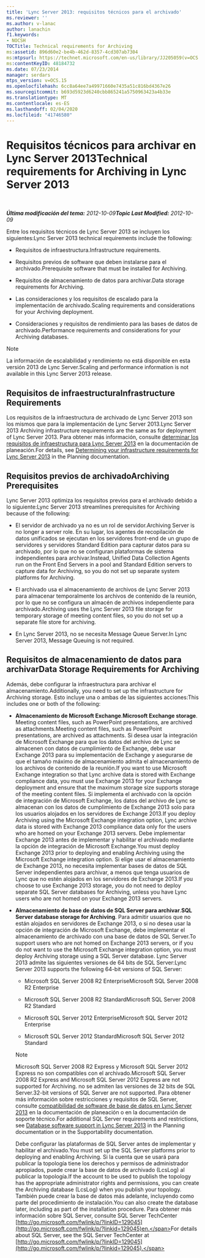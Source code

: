 ```yaml
---
title: 'Lync Server 2013: requisitos técnicos para el archivado'
ms.reviewer: ''
ms.author: v-lanac
author: lanachin
f1.keywords:
- NOCSH
TOCTitle: Technical requirements for Archiving
ms:assetid: 896d60e2-be4b-462d-8357-4cd307ab7304
ms:mtpsurl: https://technet.microsoft.com/en-us/library/JJ205059(v=OCS.15)
ms:contentKeyID: 48184732
ms.date: 07/23/2014
manager: serdars
mtps_version: v=OCS.15
ms.openlocfilehash: 6cc8a64ee7a49971660e7435a51c816bd4367e26
ms.sourcegitcommit: b693d5923d6240cbb865241a5750963423a4b33e
ms.translationtype: MT
ms.contentlocale: es-ES
ms.lasthandoff: 02/04/2020
ms.locfileid: "41746580"
---
```

<div data-xmlns="http://www.w3.org/1999/xhtml">

<div class="topic" data-xmlns="http://www.w3.org/1999/xhtml" data-msxsl="urn:schemas-microsoft-com:xslt" data-cs="http://msdn.microsoft.com/en-us/">

<div data-asp="http://msdn2.microsoft.com/asp">

# <a name="technical-requirements-for-archiving-in-lync-server-2013"></a><span data-ttu-id="d65b7-102">Requisitos técnicos para archivar en Lync Server 2013</span><span class="sxs-lookup"><span data-stu-id="d65b7-102">Technical requirements for Archiving in Lync Server 2013</span></span>

</div>

<div id="mainSection">

<div id="mainBody">

<span> </span>

<span data-ttu-id="d65b7-103">_**Última modificación del tema:** 2012-10-09_</span><span class="sxs-lookup"><span data-stu-id="d65b7-103">_**Topic Last Modified:** 2012-10-09_</span></span>

<span data-ttu-id="d65b7-104">Entre los requisitos técnicos de Lync Server 2013 se incluyen los siguientes:</span><span class="sxs-lookup"><span data-stu-id="d65b7-104">Lync Server 2013 technical requirements include the following:</span></span>

  - <span data-ttu-id="d65b7-105">Requisitos de infraestructura.</span><span class="sxs-lookup"><span data-stu-id="d65b7-105">Infrastructure requirements.</span></span>

  - <span data-ttu-id="d65b7-106">Requisitos previos de software que deben instalarse para el archivado.</span><span class="sxs-lookup"><span data-stu-id="d65b7-106">Prerequisite software that must be installed for Archiving.</span></span>

  - <span data-ttu-id="d65b7-107">Requisitos de almacenamiento de datos para archivar.</span><span class="sxs-lookup"><span data-stu-id="d65b7-107">Data storage requirements for Archiving.</span></span>

  - <span data-ttu-id="d65b7-108">Las consideraciones y los requisitos de escalado para la implementación de archivado.</span><span class="sxs-lookup"><span data-stu-id="d65b7-108">Scaling requirements and considerations for your Archiving deployment.</span></span>

  - <span data-ttu-id="d65b7-109">Consideraciones y requisitos de rendimiento para las bases de datos de archivado.</span><span class="sxs-lookup"><span data-stu-id="d65b7-109">Performance requirements and considerations for your Archiving databases.</span></span>

<div>


> [!NOTE]  
> <span data-ttu-id="d65b7-110">La información de escalabilidad y rendimiento no está disponible en esta versión 2013 de Lync Server.</span><span class="sxs-lookup"><span data-stu-id="d65b7-110">Scaling and performance information is not available in this Lync Server 2013 release.</span></span>



</div>

<div>

## <a name="infrastructure-requirements"></a><span data-ttu-id="d65b7-111">Requisitos de infraestructura</span><span class="sxs-lookup"><span data-stu-id="d65b7-111">Infrastructure Requirements</span></span>

<span data-ttu-id="d65b7-112">Los requisitos de la infraestructura de archivado de Lync Server 2013 son los mismos que para la implementación de Lync Server 2013.</span><span class="sxs-lookup"><span data-stu-id="d65b7-112">Lync Server 2013 Archiving infrastructure requirements are the same as for deployment of Lync Server 2013.</span></span> <span data-ttu-id="d65b7-113">Para obtener más información, consulte [determinar los requisitos de infraestructura para Lync Server 2013](lync-server-2013-determining-your-infrastructure-requirements.md) en la documentación de planeación.</span><span class="sxs-lookup"><span data-stu-id="d65b7-113">For details, see [Determining your infrastructure requirements for Lync Server 2013](lync-server-2013-determining-your-infrastructure-requirements.md) in the Planning documentation.</span></span>

</div>

<div>

## <a name="archiving-prerequisites"></a><span data-ttu-id="d65b7-114">Requisitos previos de archivado</span><span class="sxs-lookup"><span data-stu-id="d65b7-114">Archiving Prerequisites</span></span>

<span data-ttu-id="d65b7-115">Lync Server 2013 optimiza los requisitos previos para el archivado debido a lo siguiente:</span><span class="sxs-lookup"><span data-stu-id="d65b7-115">Lync Server 2013 streamlines prerequisites for Archiving because of the following:</span></span>

  - <span data-ttu-id="d65b7-116">El servidor de archivado ya no es un rol de servidor.</span><span class="sxs-lookup"><span data-stu-id="d65b7-116">Archiving Server is no longer a server role.</span></span> <span data-ttu-id="d65b7-117">En su lugar, los agentes de recopilación de datos unificados se ejecutan en los servidores front-end de un grupo de servidores y servidores Standard Edition para capturar datos para su archivado, por lo que no se configuran plataformas de sistema independientes para archivar.</span><span class="sxs-lookup"><span data-stu-id="d65b7-117">Instead, Unified Data Collection Agents run on the Front End Servers in a pool and Standard Edition servers to capture data for Archiving, so you do not set up separate system platforms for Archiving.</span></span>

  - <span data-ttu-id="d65b7-118">El archivado usa el almacenamiento de archivos de Lync Server 2013 para almacenar temporalmente los archivos de contenido de la reunión, por lo que no se configura un almacén de archivos independiente para archivado.</span><span class="sxs-lookup"><span data-stu-id="d65b7-118">Archiving uses the Lync Server 2013 file storage for temporary storage of meeting content files, so you do not set up a separate file store for archiving.</span></span>

  - <span data-ttu-id="d65b7-119">En Lync Server 2013, no se necesita Message Queue Server.</span><span class="sxs-lookup"><span data-stu-id="d65b7-119">In Lync Server 2013, Message Queuing is not required.</span></span>

</div>

<div>

## <a name="data-storage-requirements-for-archiving"></a><span data-ttu-id="d65b7-120">Requisitos de almacenamiento de datos para archivar</span><span class="sxs-lookup"><span data-stu-id="d65b7-120">Data Storage Requirements for Archiving</span></span>

<span data-ttu-id="d65b7-121">Además, debe configurar la infraestructura para archivar el almacenamiento.</span><span class="sxs-lookup"><span data-stu-id="d65b7-121">Additionally, you need to set up the infrastructure for Archiving storage.</span></span> <span data-ttu-id="d65b7-122">Esto incluye una o ambas de las siguientes acciones:</span><span class="sxs-lookup"><span data-stu-id="d65b7-122">This includes one or both of the following:</span></span>

  - <span data-ttu-id="d65b7-123">**Almacenamiento de Microsoft Exchange**.</span><span class="sxs-lookup"><span data-stu-id="d65b7-123">**Microsoft Exchange storage**.</span></span> <span data-ttu-id="d65b7-124">Meeting content files, such as PowerPoint presentations, are archived as attachments.</span><span class="sxs-lookup"><span data-stu-id="d65b7-124">Meeting content files, such as PowerPoint presentations, are archived as attachments.</span></span> <span data-ttu-id="d65b7-125">Si desea usar la integración de Microsoft Exchange para que los datos del archivo de Lync se almacenen con datos de cumplimiento de Exchange, debe usar Exchange 2013 para su implementación de Exchange y asegurarse de que el tamaño máximo de almacenamiento admita el almacenamiento de los archivos de contenido de la reunión.</span><span class="sxs-lookup"><span data-stu-id="d65b7-125">If you want to use Microsoft Exchange integration so that Lync archive data is stored with Exchange compliance data, you must use Exchange 2013 for your Exchange deployment and ensure that the maximum storage size supports storage of the meeting content files.</span></span> <span data-ttu-id="d65b7-126">Si implementa el archivado con la opción de integración de Microsoft Exchange, los datos del archivo de Lync se almacenan con los datos de cumplimiento de Exchange 2013 solo para los usuarios alojados en los servidores de Exchange 2013.</span><span class="sxs-lookup"><span data-stu-id="d65b7-126">If you deploy Archiving using the Microsoft Exchange integration option, Lync archive data is stored with Exchange 2013 compliance data only for the users who are homed on your Exchange 2013 servers.</span></span> <span data-ttu-id="d65b7-127">Debe implementar Exchange 2013 antes de implementar y habilitar el archivado mediante la opción de integración de Microsoft Exchange.</span><span class="sxs-lookup"><span data-stu-id="d65b7-127">You must deploy Exchange 2013 prior to deploying and enabling Archiving using the Microsoft Exchange integration option.</span></span> <span data-ttu-id="d65b7-128">Si elige usar el almacenamiento de Exchange 2013, no necesita implementar bases de datos de SQL Server independientes para archivar, a menos que tenga usuarios de Lync que no estén alojados en los servidores de Exchange 2013.</span><span class="sxs-lookup"><span data-stu-id="d65b7-128">If you choose to use Exchange 2013 storage, you do not need to deploy separate SQL Server databases for Archiving, unless you have Lync users who are not homed on your Exchange 2013 servers.</span></span>

  - <span data-ttu-id="d65b7-129">**Almacenamiento de base de datos de SQL Server para archivar**.</span><span class="sxs-lookup"><span data-stu-id="d65b7-129">**SQL Server database storage for Archiving**.</span></span> <span data-ttu-id="d65b7-130">Para admitir usuarios que no están alojados en servidores de Exchange 2013, o si no desea usar la opción de integración de Microsoft Exchange, debe implementar el almacenamiento de archivado con una base de datos de SQL Server.</span><span class="sxs-lookup"><span data-stu-id="d65b7-130">To support users who are not homed on Exchange 2013 servers, or if you do not want to use the Microsoft Exchange integration option, you must deploy Archiving storage using a SQL Server database.</span></span> <span data-ttu-id="d65b7-131">Lync Server 2013 admite las siguientes versiones de 64 bits de SQL Server:</span><span class="sxs-lookup"><span data-stu-id="d65b7-131">Lync Server 2013 supports the following 64-bit versions of SQL Server:</span></span>
    
      - <span data-ttu-id="d65b7-132">Microsoft SQL Server 2008 R2 Enterprise</span><span class="sxs-lookup"><span data-stu-id="d65b7-132">Microsoft SQL Server 2008 R2 Enterprise</span></span>
    
      - <span data-ttu-id="d65b7-133">Microsoft SQL Server 2008 R2 Standard</span><span class="sxs-lookup"><span data-stu-id="d65b7-133">Microsoft SQL Server 2008 R2 Standard</span></span>
    
      - <span data-ttu-id="d65b7-134">Microsoft SQL Server 2012 Enterprise</span><span class="sxs-lookup"><span data-stu-id="d65b7-134">Microsoft SQL Server 2012 Enterprise</span></span>
    
      - <span data-ttu-id="d65b7-135">Microsoft SQL Server 2012 Standard</span><span class="sxs-lookup"><span data-stu-id="d65b7-135">Microsoft SQL Server 2012 Standard</span></span>
    
    <div>
    

    > [!NOTE]  
    > <span data-ttu-id="d65b7-136">Microsoft SQL Server 2008 R2 Express y Microsoft SQL Server 2012 Express no son compatibles con el archivado.</span><span class="sxs-lookup"><span data-stu-id="d65b7-136">Microsoft SQL Server 2008 R2 Express and Microsoft SQL Server 2012 Express are not supported for Archiving.</span></span> <span data-ttu-id="d65b7-137">no se admiten las versiones de 32 bits de SQL Server.</span><span class="sxs-lookup"><span data-stu-id="d65b7-137">32-bit versions of SQL Server are not supported.</span></span> <span data-ttu-id="d65b7-138">Para obtener más información sobre restricciones y requisitos de SQL Server, consulte <A href="lync-server-2013-database-software-support.md">compatibilidad de software de base de datos en Lync Server 2013</A> en la documentación de planeación o en la documentación de soporte técnico.</span><span class="sxs-lookup"><span data-stu-id="d65b7-138">For additional SQL Server requirements and restrictions, see <A href="lync-server-2013-database-software-support.md">Database software support in Lync Server 2013</A> in the Planning documentation or in the Supportability documentation.</span></span>

    
    </div>
    
    <span data-ttu-id="d65b7-139">Debe configurar las plataformas de SQL Server antes de implementar y habilitar el archivado.</span><span class="sxs-lookup"><span data-stu-id="d65b7-139">You must set up the SQL Server platforms prior to deploying and enabling Archiving.</span></span> <span data-ttu-id="d65b7-140">Si la cuenta que se usará para publicar la topología tiene los derechos y permisos de administrador apropiados, puede crear la base de datos de archivado (LcsLog) al publicar la topología.</span><span class="sxs-lookup"><span data-stu-id="d65b7-140">If the account to be used to publish the topology has the appropriate administrator rights and permissions, you can create the Archiving database (LcsLog) when you publish your topology.</span></span> <span data-ttu-id="d65b7-141">También puede crear la base de datos más adelante, incluyendo como parte del procedimiento de instalación.</span><span class="sxs-lookup"><span data-stu-id="d65b7-141">You can also create the database later, including as part of the installation procedure.</span></span> <span data-ttu-id="d65b7-142">Para obtener más información sobre SQL Server, consulte SQL Server TechCenter [http://go.microsoft.com/fwlink/p/?linkID=129045](http://go.microsoft.com/fwlink/p/?linkid=129045)en.</span><span class="sxs-lookup"><span data-stu-id="d65b7-142">For details about SQL Server, see the SQL Server TechCenter at [http://go.microsoft.com/fwlink/p/?linkID=129045](http://go.microsoft.com/fwlink/p/?linkid=129045).</span></span>

</div>

</div>

<span> </span>

</div>

</div>

</div>


